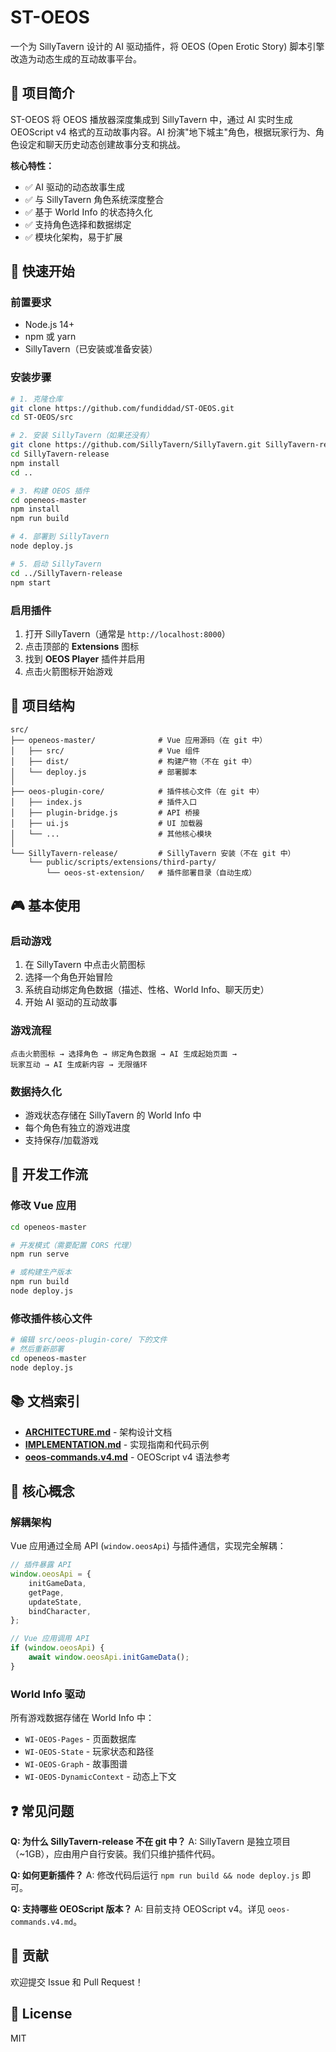 # ST-OEOS

一个为 SillyTavern 设计的 AI 驱动插件，将 OEOS (Open Erotic Story) 脚本引擎改造为动态生成的互动故事平台。

## 📖 项目简介

ST-OEOS 将 OEOS 播放器深度集成到 SillyTavern 中，通过 AI 实时生成 OEOScript v4 格式的互动故事内容。AI 扮演"地下城主"角色，根据玩家行为、角色设定和聊天历史动态创建故事分支和挑战。

**核心特性：**
- ✅ AI 驱动的动态故事生成
- ✅ 与 SillyTavern 角色系统深度整合
- ✅ 基于 World Info 的状态持久化
- ✅ 支持角色选择和数据绑定
- ✅ 模块化架构，易于扩展

## 🚀 快速开始

### 前置要求

- Node.js 14+
- npm 或 yarn
- SillyTavern（已安装或准备安装）

### 安装步骤

```bash
# 1. 克隆仓库
git clone https://github.com/fundiddad/ST-OEOS.git
cd ST-OEOS/src

# 2. 安装 SillyTavern（如果还没有）
git clone https://github.com/SillyTavern/SillyTavern.git SillyTavern-release
cd SillyTavern-release
npm install
cd ..

# 3. 构建 OEOS 插件
cd openeos-master
npm install
npm run build

# 4. 部署到 SillyTavern
node deploy.js

# 5. 启动 SillyTavern
cd ../SillyTavern-release
npm start
```

### 启用插件

1. 打开 SillyTavern（通常是 `http://localhost:8000`）
2. 点击顶部的 **Extensions** 图标
3. 找到 **OEOS Player** 插件并启用
4. 点击火箭图标开始游戏

## 📁 项目结构

```
src/
├── openeos-master/              # Vue 应用源码（在 git 中）
│   ├── src/                     # Vue 组件
│   ├── dist/                    # 构建产物（不在 git 中）
│   └── deploy.js                # 部署脚本
│
├── oeos-plugin-core/            # 插件核心文件（在 git 中）
│   ├── index.js                 # 插件入口
│   ├── plugin-bridge.js         # API 桥接
│   ├── ui.js                    # UI 加载器
│   └── ...                      # 其他核心模块
│
└── SillyTavern-release/         # SillyTavern 安装（不在 git 中）
    └── public/scripts/extensions/third-party/
        └── oeos-st-extension/   # 插件部署目录（自动生成）
```

## 🎮 基本使用

### 启动游戏

1. 在 SillyTavern 中点击火箭图标
2. 选择一个角色开始冒险
3. 系统自动绑定角色数据（描述、性格、World Info、聊天历史）
4. 开始 AI 驱动的互动故事

### 游戏流程

```
点击火箭图标 → 选择角色 → 绑定角色数据 → AI 生成起始页面 →
玩家互动 → AI 生成新内容 → 无限循环
```

### 数据持久化

- 游戏状态存储在 SillyTavern 的 World Info 中
- 每个角色有独立的游戏进度
- 支持保存/加载游戏

## 🔧 开发工作流

### 修改 Vue 应用

```bash
cd openeos-master

# 开发模式（需要配置 CORS 代理）
npm run serve

# 或构建生产版本
npm run build
node deploy.js
```

### 修改插件核心文件

```bash
# 编辑 src/oeos-plugin-core/ 下的文件
# 然后重新部署
cd openeos-master
node deploy.js
```

## 📚 文档索引

- **[ARCHITECTURE.md](./ARCHITECTURE.md)** - 架构设计文档
- **[IMPLEMENTATION.md](./IMPLEMENTATION.md)** - 实现指南和代码示例
- **[oeos-commands.v4.md](./oeos-commands.v4.md)** - OEOScript v4 语法参考

## 🎯 核心概念

### 解耦架构

Vue 应用通过全局 API (`window.oeosApi`) 与插件通信，实现完全解耦：

```javascript
// 插件暴露 API
window.oeosApi = {
    initGameData,
    getPage,
    updateState,
    bindCharacter,
};

// Vue 应用调用 API
if (window.oeosApi) {
    await window.oeosApi.initGameData();
}
```

### World Info 驱动

所有游戏数据存储在 World Info 中：
- `WI-OEOS-Pages` - 页面数据库
- `WI-OEOS-State` - 玩家状态和路径
- `WI-OEOS-Graph` - 故事图谱
- `WI-OEOS-DynamicContext` - 动态上下文

## ❓ 常见问题

**Q: 为什么 SillyTavern-release 不在 git 中？**
A: SillyTavern 是独立项目（~1GB），应由用户自行安装。我们只维护插件代码。

**Q: 如何更新插件？**
A: 修改代码后运行 `npm run build && node deploy.js` 即可。

**Q: 支持哪些 OEOScript 版本？**
A: 目前支持 OEOScript v4。详见 `oeos-commands.v4.md`。

## 🤝 贡献

欢迎提交 Issue 和 Pull Request！

## 📝 License

MIT
